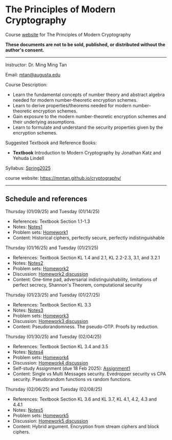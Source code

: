 # The Principles of Modern Cryptography
Course [website](https://mmtan.github.io/cryptography/) for The Principles of Modern Cryptography

**These documents are not to be sold, published, or distributed without the author's consent.**

---
Instructor:  Dr. Ming Ming Tan

Email:  mtan@augusta.edu

Course Description:
- Learn the fundamental concepts of number theory and abstract algebra needed for modern number-theoretic encryption schemes.
- Learn to derive properties/theorems needed for modern number-theoretic encryption schemes.
- Gain exposure to the modern number-theoretic encryption schemes and their underlying assumptions.
- Learn to formulate and understand the security properties given by the encryption schemes.

Suggested Textbook and Reference Books:
- **Textbook** Introduction to Modern Cryptography by Jonathan Katz and Yehuda Lindell

Syllabus: [Spring2025](https://www.dropbox.com/scl/fi/ppx5s2mw6tcdbiuqedd0d/CSCI-7520-Cryptography.paper?rlkey=df01fxmkjbc2em54gol7vcj3x&st=3xgitat4&dl=0)

course website: https://mmtan.github.io/cryptography/

---

## Schedule and references
Thursday (01/09/25) and Tuesday (01/14/25)
 * References: Textbook Section 1.1-1.3
 * Notes: [Notes1](https://www.dropbox.com/scl/fi/lmfc7w4k7ghncjfowhkh6/notes1.pdf?rlkey=w63dtaqzb1jz0rwaeu2zf731l&dl=0)
 * Problem sets: [Homework1](https://www.dropbox.com/scl/fi/a51ahhot01tkspxm74zmb/homework1.pdf?rlkey=2g48n73l26rwtinobd2oaud1c&dl=0)
 * Content: Historical ciphers, perfectly secure, perfectly indistinguishable

Thursday (01/16/25) and Tuesday (01/21/25)
 * References: Textbook Section KL 1.4 and 2.1, KL 2.2-2.3, 3.1, and 3.2.1
 * Notes: [Notes2](https://www.dropbox.com/scl/fi/6hy15020zylngkmbtvgbg/notes2.pdf?rlkey=21i40r0b5pedmbqbcsyso88ml&dl=0)
 * Problem sets: [Homework2](https://www.dropbox.com/scl/fi/h4ec8jtjpohhzkvazq1t9/homework2.pdf?rlkey=ry8qjusrr835eu567oijsuxr6&dl=0)
 * Discussion: [Homework2 discussion](https://www.dropbox.com/scl/fi/c3neb9mogkefa15kbgmfv/class_homework2-discussion.pdf?rlkey=mtiirmqlgwiw8899fy7el7utp&dl=0)
 * Content: One-time pad, adversarial indistinguishability, limitations of perfect secrecy, Shannon's Theorem, computational security

Thursday (01/23/25) and Tuesday (01/27/25)
 * References: Textbook Section KL 3.3
 * Notes: [Notes3](https://www.dropbox.com/scl/fi/as97ztxeta9fkm6es3ji7/notes3.pdf?rlkey=9xf6f1if3ekkzmjmx61f0b0d3&dl=0)
 * Problem sets: [Homework3](https://www.dropbox.com/scl/fi/yae4skn0zj8h2hwl2qhf0/homework3.pdf?rlkey=zy9bm2gj4ya7leiw7rn9eh5h0&dl=0)
 * Discussion: [Homework3 discussion](https://www.dropbox.com/scl/fi/gbdvhss8euhzteip895z1/homework3_discussion.pdf?rlkey=jl0a5u32xzbz3dzj36znykn4g&dl=0)
 * Content:  Pseudorandomness. The pseudo-OTP. Proofs by reduction.

Thursday (01/30/25) and Tuesday (02/04/25)
 * References: Textbook Section KL 3.4 and 3.5
 * Notes: [Notes4](https://www.dropbox.com/scl/fi/c8ok4lanueglrkwtrh71t/notes4.pdf?rlkey=fnqud9soqwx92x7v7a6kn9ch1&dl=0)
 * Problem sets: [Homework4](https://www.dropbox.com/scl/fi/5b3fay82tt1am5pzgyutd/homework4.pdf?rlkey=8xg2hado9uyahza0tyy01at7a&dl=0)
 * Discussion: [Homework4 discussion](https://www.dropbox.com/scl/fi/0lxwx96mbdm1zpp7i9fkb/homework4_discussion.pdf?rlkey=4qw7jhmun8jaye4d4urxvtvbh&dl=0)
 * Self-study Assignment (due 18 Feb 2025): [Assignment1](https://www.dropbox.com/scl/fi/furjhrpd9h4s9nzu79rl1/homework_selfstudy1.pdf?rlkey=x1biz4ou0fbqjtxlwrezbxmw6&dl=0)
 * Content:  Single vs Multi Messages security. Evedropper security vs CPA security. Pseudorandom functions vs random functions.

Thursday (02/06/25) and Tuesday (02/08/25)</s>
 * References: Textbook Section KL 3.6 and KL 3.7, KL 4.1, 4.2, 4.3 and 4.4.1
 * Notes: [Notes5]()
 * Problem sets: [Homework5]()
 * Discussion: [Homework5 discussion]()
 * Content:  Hybrid argument.  Encryption from stream ciphers and block ciphers. 

   




  
 
 

